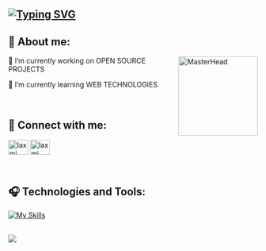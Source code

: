 ## [![Typing SVG](https://readme-typing-svg.demolab.com?font=Fira+Code&pause=1000&multiline=true&width=435&color=FF69B4&lines=Hey%2C+I'm+Laxmi!+%F0%9F%91%8B)](https://github.com/laxmikandivalasa)

## 🤍 About me:
<div>
  <img src="https://github.com/user-attachments/assets/16f00d85-d9b8-41b6-bf39-d728434706be" alt="MasterHead" width="160" align="right"/>
 🔭 I’m currently working on OPEN SOURCE PROJECTS

  
 🌱 I’m currently learning WEB TECHNOLOGIES
</div>
<br>

## 💭 Connect with me:
<p align="left">
<a href="https://linkedin.com/in/laxmikandivalasa" target="blank"><img align="center" src="https://raw.githubusercontent.com/rahuldkjain/github-profile-readme-generator/master/src/images/icons/Social/linked-in-alt.svg" alt="laxmi" height="30" width="40" /></a>
<a href="https://instagram.com/laxmi_kandivalasa" target="blank"><img align="center" src="https://raw.githubusercontent.com/rahuldkjain/github-profile-readme-generator/master/src/images/icons/Social/instagram.svg" alt="laxmi" height="30" width="40" /></a>
</p> 
<br>

## 🎧 Technologies and Tools:

[![My Skills](https://skillicons.dev/icons?i=c,cpp,html,css,js,github)](https://github.com/laxmikandivalasa) <br>
<br>

![](https://komarev.com/ghpvc/?username=laxmikandivalasa&abbreviated=true) <br/>
